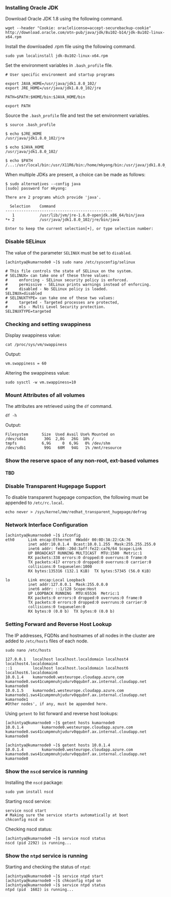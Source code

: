 ### Installing Oracle JDK
Download Oracle JDK 1.8 using the following command.
```
wget --header "Cookie: oraclelicense=accept-securebackup-cookie" http://download.oracle.com/otn-pub/java/jdk/8u102-b14/jdk-8u102-linux-x64.rpm
```
Install the downloaded .rpm file using the following command. 
```
sudo yum localinstall jdk-8u102-linux-x64.rpm
```
Set the environment variables in ```.bash_profile``` file.
```
# User specific environment and startup programs

export JAVA_HOME=/usr/java/jdk1.8.0_102/
export JRE_HOME=/usr/java/jdk1.8.0_102/jre

PATH=$PATH:$HOME/bin:$JAVA_HOME/bin

export PATH
```
Source the ```.bash_profile``` file and test the set environment variables.
```
$ source .bash_profile

$ echo $JRE_HOME
/usr/java/jdk1.8.0_102/jre

$ echo $JAVA_HOME
/usr/java/jdk1.8.0_102/

$ echo $PATH
/...:/usr/local/bin:/usr/X11R6/bin:/home/mkyong/bin:/usr/java/jdk1.8.0_102//bin
```
When multiple JDKs are present, a choice can be made as follows:
```
$ sudo alternatives --config java
[sudo] password for mkyong:

There are 2 programs which provide 'java'.

  Selection    Command
-----------------------------------------------
   1           /usr/lib/jvm/jre-1.6.0-openjdk.x86_64/bin/java
*+ 2           /usr/java/jdk1.8.0_102/jre/bin/java

Enter to keep the current selection[+], or type selection number:
```
### Disable SELinux
The value of the parameter ```SELINUX``` must be set to ```disabled```.
```
[achintya@kumarnode0 ~]$ sudo nano /etc/sysconfig/selinux

# This file controls the state of SELinux on the system.
# SELINUX= can take one of these three values:
#     enforcing - SELinux security policy is enforced.
#     permissive - SELinux prints warnings instead of enforcing.
#     disabled - No SELinux policy is loaded.
SELINUX=disabled
# SELINUXTYPE= can take one of these two values:
#     targeted - Targeted processes are protected,
#     mls - Multi Level Security protection.
SELINUXTYPE=targeted 

```

### Checking and setting swappiness
Display swappiness value:
```
cat /proc/sys/vm/swappiness
```
Output:
```
vm.swappiness = 60
```
Altering the swappiness value:
```
sudo sysctl -w vm.swappiness=10 
```


### Mount Attributes of all volumes
The attributes are retrieved using the ```df``` command.
```
df -h
```
Output:
```
Filesystem      Size  Used Avail Use% Mounted on
/dev/sda1        30G  2,8G   26G  10% /
tmpfs           6,9G     0  6,9G   0% /dev/shm
/dev/sdb1        99G   60M   94G   1% /mnt/resource
```

### Show the reserve space of any non-root, ext-based volumes
#### TBD
### Disable Transparent Hugepage Support
To disable transparent hugepage compaction, the following must be appended to ```/etc/rc.local```.
```
echo never > /sys/kernel/mm/redhat_transparent_hugepage/defrag
```
### Network Interface Configuration
```
[achintya@kumarnode0 ~]$ ifconfig 
eth0      Link encap:Ethernet  HWaddr 00:0D:3A:22:CA:76  
          inet addr:10.0.1.4  Bcast:10.0.1.255  Mask:255.255.255.0
          inet6 addr: fe80::20d:3aff:fe22:ca76/64 Scope:Link
          UP BROADCAST RUNNING MULTICAST  MTU:1500  Metric:1
          RX packets:338 errors:0 dropped:0 overruns:0 frame:0
          TX packets:417 errors:0 dropped:0 overruns:0 carrier:0
          collisions:0 txqueuelen:1000 
          RX bytes:135316 (132.1 KiB)  TX bytes:57345 (56.0 KiB)

lo        Link encap:Local Loopback  
          inet addr:127.0.0.1  Mask:255.0.0.0
          inet6 addr: ::1/128 Scope:Host
          UP LOOPBACK RUNNING  MTU:65536  Metric:1
          RX packets:0 errors:0 dropped:0 overruns:0 frame:0
          TX packets:0 errors:0 dropped:0 overruns:0 carrier:0
          collisions:0 txqueuelen:0 
          RX bytes:0 (0.0 b)  TX bytes:0 (0.0 b)
```
### Setting Forward and Reverse Host Lookup
The IP addresses, FQDNs and hostnames of all nodes in the cluster are added to ```/etc/hosts``` files of each node.
```
sudo nano /etc/hosts
```
```
127.0.0.1   localhost localhost.localdomain localhost4 localhost4.localdomain4
::1         localhost localhost.localdomain localhost6 localhost6.localdomain6
10.0.1.4    kumarnode0.westeurope.cloudapp.azure.com kumarnode0.sws41cumpmnuhjudurv0qqubnf.ax.internal.cloudapp.net kumarnode0
10.0.1.5    kumarnode1.westeurope.cloudapp.azure.com kumarnode1.sws41cumpmnuhjudurv0qqubnf.ax.internal.cloudapp.net kumarnode1
#Other nodes', if any, must be appended here.
```
Using ```getent``` to list forward and reverse host lookups:
```
[achintya@kumarnode0 ~]$ getent hosts kumarnode0
10.0.1.4        kumarnode0.westeurope.cloudapp.azure.com kumarnode0.sws41cumpmnuhjudurv0qqubnf.ax.internal.cloudapp.net kumarnode0

[achintya@kumarnode0 ~]$ getent hosts 10.0.1.4
10.0.1.4        kumarnode0.westeurope.cloudapp.azure.com kumarnode0.sws41cumpmnuhjudurv0qqubnf.ax.internal.cloudapp.net kumarnode0

```
### Show the ```nscd``` service is running
Installing the ```nscd``` package:
```
sudo yum install nscd
```
Starting nscd service:
```
service nscd start
# Making sure the service starts automatically at boot
chkconfig nscd on
```
Checking nscd status:
```
[achintya@kumarnode0 ~]$ service nscd status
nscd (pid 2292) is running...
```

### Show the ```ntpd``` service is running
Starting and checking the status of ```ntpd```:
```
[achintya@kumarnode0 ~]$ service ntpd start
[achintya@kumarnode0 ~]$ chkconfig ntpd on
[achintya@kumarnode0 ~]$ service ntpd status
ntpd (pid  1602) is running...
```
